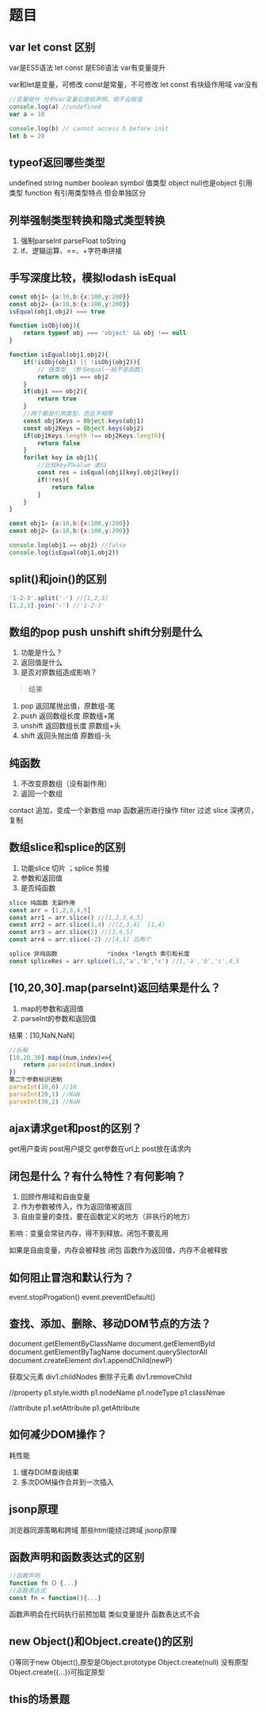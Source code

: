 # 题目

## var let const 区别

var是ES5语法
let const 是ES6语法
var有变量提升

var和let是变量，可修改 const是常量，不可修改
let const 有块级作用域 var没有

```js
//变量提升 分析var变量后提前声明，但不会赋值
console.log(a) //undefined
var a = 10 

console.log(b) // cannot access b before init
let b = 20 
```

## typeof返回哪些类型

undefined string number boolean symbol 值类型
object  null也是object 引用类型
function 有引用类型特点 但会单独区分

## 列举强制类型转换和隐式类型转换

1. 强制parseInt parseFloat toString
2. if、逻辑运算、==、+字符串拼接

## 手写深度比较，模拟lodash isEqual
```js
const obj1= {a:10,b:{x:100,y:200}}
const obj2= {a:10,b:{x:100,y:200}}
isEqual(obj1,obj2) === true
```
```js
function isObj(obj){
    return typeof obj === 'object' && obj !== null
}

function isEqual(obj1,obj2){
    if(!isObj(obj1) || !isObj(obj2)){
        // 值类型 （参与equal一般不是函数）
        return obj1 === obj2
    }
    if(obj1 === obj2){
        return true
    }
    //两个都是引用类型，而且不相等
    const obj1Keys = Object.keys(obj1)
    const obj2Keys = Object.keys(obj2)
    if(obj1Keys.length !== obj2Keys.length){
        return false
    }
    for(let key in obj1){
        //比较key的value 递归
        const res = isEqual(obj1[key],obj2[key])
        if(!res){
            return false
        }
    }
}

const obj1= {a:10,b:{x:100,y:200}}
const obj2= {a:10,b:{x:100,y:200}}

console.log(obj1 == obj2) //false
console.log(isEqual(obj1,obj2))
```
## split()和join()的区别
```js
'1-2-3'.split('-') //[1,2,3]
[1,2,3].join('-') //'1-2-3'
```
## 数组的pop push unshift shift分别是什么
1. 功能是什么？
2. 返回值是什么
3. 是否对原数组造成影响？

>结果

1. pop 返回尾抛出值，原数组-尾
2. push 返回数组长度 原数组+尾
3. unshift 返回数组长度 原数组+头
4. shift 返回头抛出值 原数组-头

## 纯函数

1. 不改变原数组（没有副作用）
2. 返回一个数组

contact 追加，变成一个新数组
map 函数遍历进行操作
filter 过滤
slice 深拷贝，复制

## 数组slice和splice的区别

1. 功能slice 切片 ；splice 剪接
2. 参数和返回值
3. 是否纯函数

```js
slice 纯函数 无副作用
const arr = [1,2,3,4,5]
const arr1 = arr.slice() //[1,2,3,4,5]
const arr2 = arr.slice(1,4) //[2,3,4]  [1,4)
const arr3 = arr.slice(2) //[3,4,5]
const arr4 = arr.slice(-2) //[4,5] 后两个

splice 非纯函数              *index *length 索引和长度 
const spliceRes = arr.splice(1,2,'a','b','c') //1,'a','b','c',4,5
```

## [10,20,30].map(parseInt)返回结果是什么？

1. map的参数和返回值
2. parseInt的参数和返回值

结果：[10,NaN,NaN]

```js
//拆解
[10,20,30].map((num,index)=>{
    return parseInt(num,index)
})
第二个参数标识进制
parseInt(10,0) //10
parseInt(20,1) //NaN
parseInt(30,2) //NaN 
```
## ajax请求get和post的区别？

get用户查询
post用户提交
get参数在url上
post放在请求内

## 闭包是什么？有什么特性？有何影响？

1. 回顾作用域和自由变量
2. 作为参数被传入，作为返回值被返回
3. 自由变量的查找，要在函数定义的地方（非执行的地方）

影响：变量会常驻内存，得不到释放。闭包不要乱用

如果是自由变量，内存会被释放
闭包 函数作为返回值，内存不会被释放

## 如何阻止冒泡和默认行为？

event.stopProgation()
event.preventDefault()

## 查找、添加、删除、移动DOM节点的方法？

document.getElementByClassName
document.getElementById
document.getElementByTagName
document.querySlectorAll
document.createElement
div1.appendChild(newP)

获取父元素
div1.childNodes
删除子元素
div1.removeChild

//property
p1.style.width
p1.nodeName
p1.nodeType
p1.classNmae

//attribute
p1.setAttribute
p1.getAttribute

## 如何减少DOM操作？
耗性能
1. 缓存DOM查询结果
2. 多次DOM操作合并到一次插入

## jsonp原理
浏览器同源策略和跨域
那些html能绕过跨域
jsonp原理

## 函数声明和函数表达式的区别 
```js
//函数声明
function fn（）{...}
//函数表达式
const fn = function(){...}
```
函数声明会在代码执行前预加载 类似变量提升
函数表达式不会

## new Object()和Object.create()的区别
{}等同于new Object(),原型是Object.prototype
Object.create(null) 没有原型
Object.create({...})可指定原型
## this的场景题